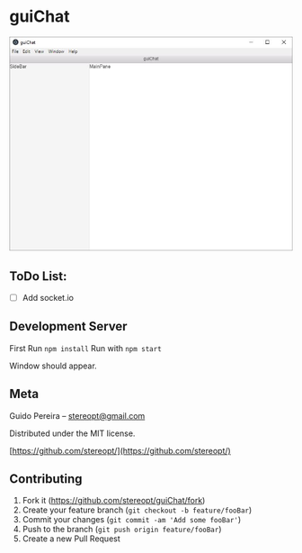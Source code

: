 # guiChat

![guiChat](https://raw.githubusercontent.com/StereoPT/guiChat/master/screens/guiChat_001.jpg)


## ToDo List:

- [ ] Add socket.io


## Development Server

First Run `npm install`
Run with `npm start`

Window should appear.


## Meta

Guido Pereira – stereopt@gmail.com

Distributed under the MIT license.

[https://github.com/stereopt/](https://github.com/stereopt/)


## Contributing

1. Fork it (<https://github.com/stereopt/guiChat/fork>)
2. Create your feature branch (`git checkout -b feature/fooBar`)
3. Commit your changes (`git commit -am 'Add some fooBar'`)
4. Push to the branch (`git push origin feature/fooBar`)
5. Create a new Pull Request
